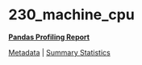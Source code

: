 # 230_machine_cpu

[**Pandas Profiling Report**](https://epistasislab.github.io/penn-ml-benchmarks/profile/230_machine_cpu.html)

[Metadata](metadata.yaml) | [Summary Statistics](summary_stats.tsv)
